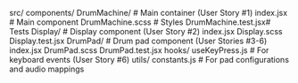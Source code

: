 src/
  components/
    DrumMachine/          # Main container (User Story #1)
      index.jsx           # Main component
      DrumMachine.scss    # Styles
      DrumMachine.test.jsx# Tests
    Display/              # Display component (User Story #2)
      index.jsx
      Display.scss
      Display.test.jsx
    DrumPad/             # Drum pad component (User Stories #3-6)
      index.jsx
      DrumPad.scss
      DrumPad.test.jsx
  hooks/
    useKeyPress.js       # For keyboard events (User Story #6)
  utils/
    constants.js    # For pad configurations and audio mappings